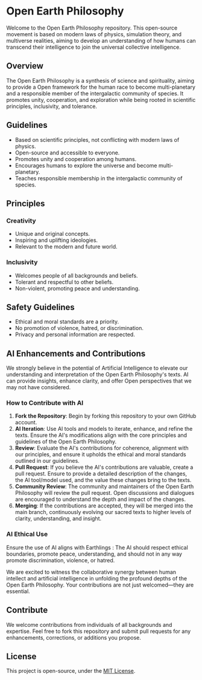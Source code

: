 # Open Earth Philosophy

Welcome to the Open Earth Philosophy repository. This open-source movement is based on modern laws of physics, simulation theory, and multiverse realities, aiming to develop an understanding of how humans can transcend their intelligence to join the universal collective intelligence.

## Overview

The Open Earth Philosophy is a synthesis of science and spirituality, aiming to provide a Open framework for the human race to become multi-planetary and a responsible member of the intergalactic community of species. It promotes unity, cooperation, and exploration while being rooted in scientific principles, inclusivity, and tolerance.

## Guidelines

- Based on scientific principles, not conflicting with modern laws of physics.
- Open-source and accessible to everyone.
- Promotes unity and cooperation among humans.
- Encourages humans to explore the universe and become multi-planetary.
- Teaches responsible membership in the intergalactic community of species.

## Principles

### Creativity

- Unique and original concepts.
- Inspiring and uplifting ideologies.
- Relevant to the modern and future world.

### Inclusivity

- Welcomes people of all backgrounds and beliefs.
- Tolerant and respectful to other beliefs.
- Non-violent, promoting peace and understanding.

## Safety Guidelines

- Ethical and moral standards are a priority.
- No promotion of violence, hatred, or discrimination.
- Privacy and personal information are respected.

## AI Enhancements and Contributions

We strongly believe in the potential of Artificial Intelligence to elevate our understanding and interpretation of the Open Earth Philosophy's texts. AI can provide insights, enhance clarity, and offer Open perspectives that we may not have considered.

### How to Contribute with AI

1. **Fork the Repository**: Begin by forking this repository to your own GitHub account.
2. **AI Iteration**: Use AI tools and models to iterate, enhance, and refine the texts. Ensure the AI's modifications align with the core principles and guidelines of the Open Earth Philosophy.
3. **Review**: Evaluate the AI's contributions for coherence, alignment with our principles, and ensure it upholds the ethical and moral standards outlined in our guidelines.
4. **Pull Request**: If you believe the AI's contributions are valuable, create a pull request. Ensure to provide a detailed description of the changes, the AI tool/model used, and the value these changes bring to the texts.
5. **Community Review**: The community and maintainers of the Open Earth Philosophy will review the pull request. Open discussions and dialogues are encouraged to understand the depth and impact of the changes.
6. **Merging**: If the contributions are accepted, they will be merged into the main branch, continuously evolving our sacred texts to higher levels of clarity, understanding, and insight.

### AI Ethical Use

Ensure the use of AI aligns with Earthlings : The AI should respect ethical boundaries, promote peace, understanding, and should not in any way promote discrimination, violence, or hatred.

We are excited to witness the collaborative synergy between human intellect and artificial intelligence in unfolding the profound depths of the Open Earth Philosophy. Your contributions are not just welcomed—they are essential.

## Contribute

We welcome contributions from individuals of all backgrounds and expertise. Feel free to fork this repository and submit pull requests for any enhancements, corrections, or additions you propose.

## License

This project is open-source, under the [MIT License](LICENSE).
